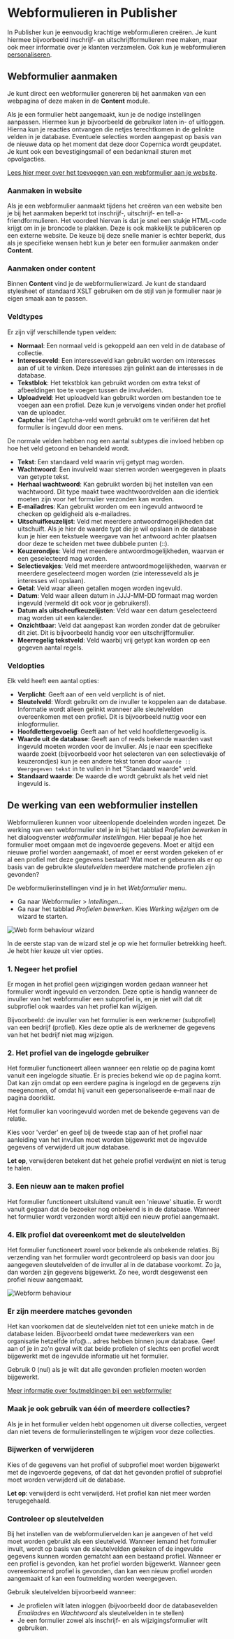 # Webformulieren in Publisher
In Publisher kun je eenvoudig krachtige webformulieren creëren. Je kunt
hiermee bijvoorbeeld inschrijf- en uitschrijfformulieren mee maken, maar ook
meer informatie over je klanten verzamelen. Ook kun je webformulieren
[personaliseren](./emailings-publisher-personalization).

## Webformulier aanmaken
Je kunt direct een webformulier genereren bij het aanmaken van een webpagina
of deze maken in de **Content** module.

Als je een formulier hebt aangemaakt, kun je de nodige instellingen aanpassen.
Hiermee kun je bijvoorbeeld de gebruiker laten in- of uitloggen. Hierna
kun je reacties ontvangen die netjes terechtkomen in de gelinkte velden in
je database. Eventuele selecties worden aangepast op basis van de nieuwe
data op het moment dat deze door Copernica wordt geupdatet. Je kunt ook een
bevestigingsmail of een bedankmail sturen met opvolgacties.

[Lees hier meer over het toevoegen van een webformulier aan je
website](./create-and-publish-a-webform).

### Aanmaken in website
Als je een webformulier aanmaakt tijdens het creëren van een website ben
je bij het aanmaken beperkt tot inschrijf-, uitschrijf- en
tell-a-friendformulieren. Het voordeel hiervan is dat je snel een stukje
HTML-code krijgt om in je broncode te plakken. Deze is ook makkelijk te
publiceren op een externe website. De keuze bij deze snelle manier is echter
beperkt, dus als je specifieke wensen hebt kun je beter een formulier aanmaken
onder **Content**.

### Aanmaken onder content
Binnen **Content** vind je de webformulierwizard. Je kunt de standaard
stylesheet of standaard XSLT gebruiken om de stijl van je formulier
naar je eigen smaak aan te passen.

### Veldtypes
Er zijn vijf verschillende typen velden:

* **Normaal**: Een normaal veld is gekoppeld aan een veld in de database of
collectie.
* **Interesseveld**: Een interesseveld kan gebruikt worden om interesses
aan of uit te vinken. Deze interesses zijn gelinkt aan de interesses in de
database.
* **Tekstblok**: Het tekstblok kan gebruikt worden om extra tekst of
afbeeldingen toe te voegen tussen de invulvelden.
* **Uploadveld**: Het uploadveld kan gebruikt worden om bestanden toe te voegen
aan een profiel. Deze kun je vervolgens vinden onder het profiel van de
uploader.
* **Captcha**: Het Captcha-veld wordt gebruikt om te verifiëren dat het
formulier is ingevuld door een mens.

De normale velden hebben nog een aantal subtypes die invloed hebben
op hoe het veld getoond en behandeld wordt.

* **Tekst**: Een standaard veld waarin vrij getypt mag worden.
* **Wachtwoord**: Een invulveld waar sterren worden weergegeven in plaats
van getypte tekst.
* **Herhaal wachtwoord**: Kan gebruikt worden bij het instellen van een
wachtwoord. Dit type maakt twee wachtwoordvelden aan die identiek moeten
zijn voor het formulier verzonden kan worden.
* **E-mailadres**: Kan gebruikt worden om een ingevuld antwoord te checken
op geldigheid als e-mailadres.
* **Uitschuifkeuzelijst**: Veld met meerdere antwoordmogelijkheden dat
uitschuift. Als je hier de waarde typt die je wil opslaan in de database
kun je hier een tekstuele weergave van het antwoord achter plaatsen door deze
te scheiden met twee dubbele punten (::).
* **Keuzerondjes**: Veld met meerdere antwoordmogelijkheden, waarvan er
een geselecteerd mag worden.
* **Selectievakjes**: Veld met meerdere antwoordmogelijkheden, waarvan er
meerdere geselecteerd mogen worden (zie interesseveld als je interesses
wil opslaan).
* **Getal**: Veld waar alleen getallen mogen worden ingevuld.
* **Datum**: Veld waar alleen datum in JJJJ-MM-DD formaat mag worden ingevuld
(vermeld dit ook voor je gebruikers!).
* **Datum als uitscheufkeuzelijsten**: Veld waar een datum geselecteerd mag
worden uit een kalender.
* **Onzichtbaar**: Veld dat aangepast kan worden zonder dat de gebruiker dit
ziet. Dit is bijvoorbeeld handig voor een uitschrijfformulier.
* **Meerregelig tekstveld**: Veld waarbij vrij getypt kan worden op een gegeven
aantal regels.

### Veldopties
Elk veld heeft een aantal opties:

* **Verplicht**: Geeft aan of een veld verplicht is of niet.
* **Sleutelveld**: Wordt gebruikt om de invuller te koppelen aan de database.
Informatie wordt alleen gelinkt wanneer alle sleutelvelden overeenkomen met
een profiel. Dit is bijvoorbeeld nuttig voor een inlogformulier.
* **Hoofdlettergevoelig**: Geeft aan of het veld hoofdlettergevoelig is.
* **Waarde uit de database**: Geeft aan of reeds bekende waarden vast ingevuld
moeten worden voor de invuller. Als je naar een specifieke waarde zoekt
(bijvoorbeeld voor het selecteren van een selectievakje of keuzerondjes)
kun je een andere tekst tonen door `waarde :: Weergegeven tekst` in te vullen
in het "Standaard waarde" veld.
* **Standaard waarde**: De waarde die wordt gebruikt als het veld niet ingevuld
is.


## De werking van een webformulier instellen
Webformulieren kunnen voor uiteenlopende doeleinden worden ingezet. De werking
van een webformulier stel je in bij het tabblad *Profielen bewerken* in het
dialoogvenster *webformulier instellingen*. Hier bepaal je hoe het formulier
moet omgaan met de ingevoerde gegevens. Moet er altijd een nieuwe profiel
worden aangemaakt, of moet er eerst worden gekeken of er al een profiel met
deze gegevens bestaat? Wat moet er gebeuren als er op basis van de gebruikte
*sleutelvelden* meerdere matchende profielen zijn gevonden?

De webformulierinstellingen vind je in het *Webformulier* menu.

- Ga naar Webformulier > *Intellingen...*
- Ga naar het tabblad *Profielen bewerken*. Kies *Werking wijzigen* om de
wizard te starten.

![Web form behaviour wizard](../images/webformbehaviour.png)

In de eerste stap van de wizard stel je op wie het formulier betrekking heeft.
Je hebt hier keuze uit vier opties.

### 1. Negeer het profiel
Er mogen in het profiel geen wijzigingen worden gedaan wanneer het formulier
wordt ingevuld en verzonden. Deze optie is handig wanneer de invuller van het
webformulier een subprofiel is, en je niet wilt dat dit subprofiel ook
waardes van het profiel kan wijzigen.

Bijvoorbeeld: de invuller van het formulier is een werknemer (subprofiel) van
een bedrijf (profiel). Kies deze optie als de werknemer de gegevens van het
het bedrijf niet mag wijzigen.

### 2. Het profiel van de ingelogde gebruiker
Het formulier functioneert alleen wanneer een relatie op de pagina komt
vanuit een ingelogde situatie. Er is precies bekend wie op de pagina komt.
Dat kan zijn omdat op een eerdere pagina is ingelogd en de gegevens zijn
meegenomen, of omdat hij vanuit een gepersonaliseerde e-mail naar de pagina
doorklikt.

Het formulier kan vooringevuld worden met de bekende gegevens van de relatie.

Kies voor 'verder' en geef bij de tweede stap aan of het profiel naar
aanleiding van het invullen moet worden bijgewerkt met de ingevulde gegevens
of verwijderd uit jouw database.

**Let op**, verwijderen betekent dat het gehele profiel verdwijnt en niet is
terug te halen.

### 3. Een nieuw aan te maken profiel
Het formulier functioneert uitsluitend vanuit een 'nieuwe' situatie. Er wordt
vanuit gegaan dat de bezoeker nog onbekend is in de database. Wanneer het
formulier wordt verzonden wordt altijd een nieuw profiel aangemaakt.

### 4. Elk profiel dat overeenkomt met de sleutelvelden
Het formulier functioneert zowel voor bekende als onbekende relaties. Bij
verzending van het formulier wordt gecontroleerd op basis van door jou
aangegeven sleutelvelden of de invuller al in de database voorkomt. Zo ja,
dan worden zijn gegevens bijgewerkt. Zo nee, wordt desgewenst een profiel
nieuw aangemaakt.

![Webform behaviour](../images/behaviour2.png)

### Er zijn meerdere matches gevonden
Het kan voorkomen dat de sleutelvelden niet tot een unieke match in de
database leiden. Bijvoorbeeld omdat twee medewerkers van een organisatie
hetzelfde info@... adres hebben binnen jouw database. Geef aan of je in zo'n
geval wilt dat beide profielen of slechts een profiel wordt bijgewerkt met de
ingevulde informatie uit het formulier.

Gebruik 0 (nul) als je wilt dat alle gevonden profielen moeten worden
bijgewerkt.

[Meer informatie over foutmeldingen bij een webformulier](./webform-errors)

### **Maak je ook gebruik van één of meerdere collecties?**
Als je in het formulier velden hebt opgenomen uit diverse collecties,
vergeet dan niet tevens de formulierinstellingen te wijzigen voor deze
collecties.

### Bijwerken of verwijderen
Kies of de gegevens van het profiel of subprofiel moet worden bijgewerkt met
de ingevoerde gegevens, of dat dat het gevonden profiel of subprofiel moet
worden verwijderd uit de database.

**Let op**: verwijderd is echt verwijderd. Het profiel kan niet meer
worden terugegehaald.

### Controleer op sleutelvelden
Bij het instellen van de webformuliervelden kan je aangeven of het veld moet
worden gebruikt als een sleutelveld. Wanneer iemand het formulier invult,
wordt op basis van de sleutelvelden gekeken of de ingevulde gegevens kunnen
worden gematcht aan een bestaand profiel. Wanneer er een profiel is gevonden,
kan het profiel worden bijgewerkt. Wanneer geen overeenkomend profiel is
gevonden, dan kan een nieuw profiel worden aangemaakt of kan een foutmelding
worden weergegeven.

Gebruik sleutelvelden bijvoorbeeld wanneer:
- Je profielen wilt laten inloggen (bijvoorbeeld door de databasevelden
*Emailadres* en *Wachtwoord* als sleutelvelden in te stellen)
- Je een formulier zowel als inschrijf- en als wijzigingsformulier wilt
gebruiken.
